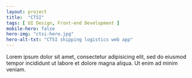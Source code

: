 ```yaml
---
layout: project
title:  "CTSI"
tags: [ UI Design, Front-end Development ]
mobile-hero: false
hero-img: "ctsi-hero.jpg"
hero-alt-txt: "CTSI shipping logistics web app"
---
```

Lorem ipsum dolor sit amet, consectetur adipisicing elit, sed do eiusmod tempor incididunt ut labore et dolore magna aliqua. Ut enim ad minim veniam.
